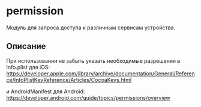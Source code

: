 # permission

Модуль для запроса доступа к различным сервисам устройства.

## Описание

При использовании не забыть указать необходимые разрешения в Info.plist для iOS:
https://developer.apple.com/library/archive/documentation/General/Reference/InfoPlistKeyReference/Articles/CocoaKeys.html

и AndroidManifest для Android:
https://developer.android.com/guide/topics/permissions/overview